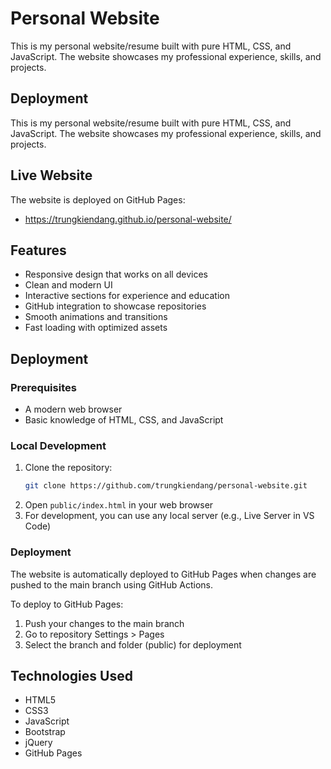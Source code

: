 # Personal Website

This is my personal website/resume built with pure HTML, CSS, and JavaScript. The website showcases my professional experience, skills, and projects.


## Deployment
This is my personal website/resume built with pure HTML, CSS, and JavaScript. The website showcases my professional experience, skills, and projects.

## Live Website

The website is deployed on GitHub Pages:
- https://trungkiendang.github.io/personal-website/

## Features

- Responsive design that works on all devices
- Clean and modern UI
- Interactive sections for experience and education
- GitHub integration to showcase repositories
- Smooth animations and transitions
- Fast loading with optimized assets

## Deployment

### Prerequisites
- A modern web browser
- Basic knowledge of HTML, CSS, and JavaScript

### Local Development

1. Clone the repository:
   ```bash
   git clone https://github.com/trungkiendang/personal-website.git
   ```
2. Open `public/index.html` in your web browser
3. For development, you can use any local server (e.g., Live Server in VS Code)

### Deployment

The website is automatically deployed to GitHub Pages when changes are pushed to the main branch using GitHub Actions.

To deploy to GitHub Pages:
1. Push your changes to the main branch
2. Go to repository Settings > Pages
3. Select the branch and folder (public) for deployment

## Technologies Used
- HTML5
- CSS3
- JavaScript
- Bootstrap
- jQuery
- GitHub Pages